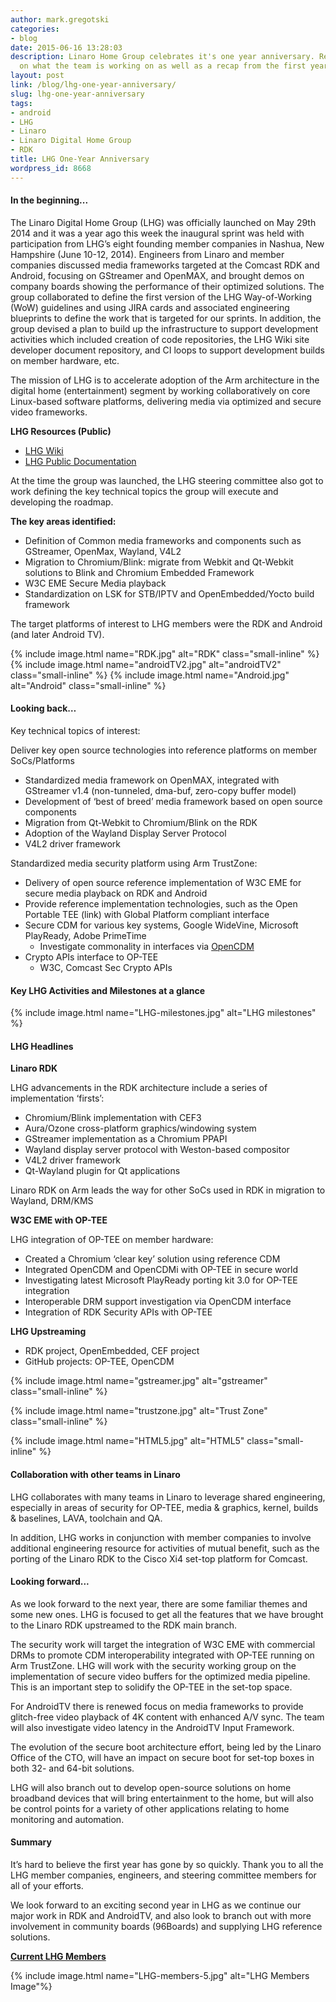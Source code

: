 ```yaml
---
author: mark.gregotski
categories:
- blog
date: 2015-06-16 13:28:03
description: Linaro Home Group celebrates it's one year anniversary. Read an update
  on what the team is working on as well as a recap from the first year.
layout: post
link: /blog/lhg-one-year-anniversary/
slug: lhg-one-year-anniversary
tags:
- android
- LHG
- Linaro
- Linaro Digital Home Group
- RDK
title: LHG One-Year Anniversary
wordpress_id: 8668
---
```


#### **In the beginning...**

The Linaro Digital Home Group (LHG) was officially launched on May 29th 2014 and it was a year ago this week the inaugural sprint was held with participation from LHG’s eight founding member companies in Nashua, New Hampshire (June 10-12, 2014). Engineers from Linaro and member companies discussed media frameworks targeted at the Comcast RDK and Android, focusing on GStreamer and OpenMAX, and brought demos on company boards showing the performance of their optimized solutions. The group collaborated to define the first version of the LHG Way-of-Working (WoW) guidelines and using JIRA cards and associated engineering blueprints to define the work that is targeted for our sprints. In addition, the group devised a plan to build up the infrastructure to support development activities which included creation of code repositories, the LHG Wiki site developer document repository, and CI loops to support development builds on member hardware, etc.


The mission of LHG is to accelerate adoption of the Arm architecture in the digital home (entertainment) segment by working collaboratively on core Linux-based software platforms, delivering media via optimized and secure video frameworks.

**LHG Resources (Public)**

  * [LHG Wiki](https://wiki.linaro.org/LHG)
  * [LHG Public Documentation](https://wiki.linaro.org/LHG/LHGPublicDocuments)

At the time the group was launched, the LHG steering committee also got to work defining the key technical topics the group will execute and developing the roadmap.

**The key areas identified:**

  * Definition of Common media frameworks and components such as GStreamer, OpenMax, Wayland, V4L2
  * Migration to Chromium/Blink: migrate from Webkit and Qt-Webkit solutions to Blink and Chromium Embedded Framework
  * W3C EME Secure Media playback
  * Standardization on LSK for STB/IPTV and OpenEmbedded/Yocto build framework

The target platforms of interest to LHG members were the RDK and Android (and later Android TV).

{% include image.html name="RDK.jpg" alt="RDK" class="small-inline" %}
{% include image.html name="androidTV2.jpg" alt="androidTV2" class="small-inline" %}
{% include image.html name="Android.jpg" alt="Android" class="small-inline" %}

#### **Looking back…**

Key technical topics of interest:

Deliver key open source technologies into reference platforms on member SoCs/Platforms

  * Standardized media framework on OpenMAX, integrated with GStreamer v1.4 (non-tunneled, dma-buf, zero-copy buffer model)
  * Development of ‘best of breed’ media framework based on open source components
  * Migration from Qt-Webkit to Chromium/Blink on the RDK
  * Adoption of the Wayland Display Server Protocol
  * V4L2 driver framework


Standardized media security platform using Arm TrustZone:
  * Delivery of open source reference implementation of W3C EME for secure media playback on RDK and Android
  * Provide reference implementation technologies, such as the Open Portable TEE (link) with Global Platform compliant interface
  * Secure CDM for various key systems, Google WideVine, Microsoft PlayReady, Adobe PrimeTime
    * Investigate commonality in interfaces via [OpenCDM](https://github.com/fraunhoferfokus/open-content-decryption-module)
  * Crypto APIs interface to OP-TEE
    * W3C, Comcast Sec Crypto APIs


#### Key LHG Activities and Milestones at a glance

{% include image.html name="LHG-milestones.jpg" alt="LHG milestones" %}

#### LHG Headlines

**Linaro RDK**

LHG advancements in the RDK architecture include a series of implementation ‘firsts’:

  * Chromium/Blink implementation with CEF3
  * Aura/Ozone cross-platform graphics/windowing system
  * GStreamer implementation as a Chromium PPAPI
  * Wayland display server protocol with Weston-based compositor
  * V4L2 driver framework
  * Qt-Wayland plugin for Qt applications


Linaro RDK on Arm leads the way for other SoCs used in RDK in migration to Wayland, DRM/KMS


**W3C EME with OP-TEE**

LHG integration of OP-TEE on member hardware:

  * Created a Chromium ‘clear key’ solution using reference CDM
  * Integrated OpenCDM and OpenCDMi with OP-TEE in secure world
  * Investigating latest Microsoft PlayReady porting kit 3.0 for OP-TEE integration
  * Interoperable DRM support investigation via OpenCDM interface
  * Integration of RDK Security APIs with OP-TEE



**LHG Upstreaming**

  * RDK project, OpenEmbedded, CEF project
  * GitHub projects: OP-TEE, OpenCDM

{% include image.html name="gstreamer.jpg" alt="gstreamer" class="small-inline" %}

{% include image.html name="trustzone.jpg" alt="Trust Zone" class="small-inline" %}

{% include image.html name="HTML5.jpg" alt="HTML5" class="small-inline" %}


#### Collaboration with other teams in Linaro

LHG collaborates with many teams in Linaro to leverage shared engineering, especially in areas of security for OP-TEE, media & graphics, kernel, builds & baselines, LAVA, toolchain and QA.

In addition, LHG works in conjunction with member companies to involve additional engineering resource for activities of mutual benefit, such as the porting of the Linaro RDK to the Cisco Xi4 set-top platform for Comcast.

#### Looking forward...

As we look forward to the next year, there are some familiar themes and some new ones. LHG is focused to get all the features that we have brought to the Linaro RDK upstreamed to the RDK main branch.

The security work will target the integration of W3C EME with commercial DRMs to promote CDM interoperability integrated with OP-TEE running on Arm TrustZone. LHG will work with the security working group on the implementation of secure video buffers for the optimized media pipeline. This is an important step to solidify the OP-TEE in the set-top space.

For AndroidTV there is renewed focus on media frameworks to provide glitch-free video playback of 4K content with enhanced A/V sync. The team will also investigate video latency in the AndroidTV Input Framework.

The evolution of the secure boot architecture effort, being led by the Linaro Office of the CTO, will have an impact on secure boot for set-top boxes in both 32- and 64-bit solutions.

LHG will also branch out to develop open-source solutions on home broadband devices that will bring entertainment to the home, but will also be control points for a variety of other applications relating to home monitoring and automation.


#### **Summary**

It’s hard to believe the first year has gone by so quickly. Thank you to all the LHG member companies, engineers, and steering committee members for all of your efforts.

We look forward to an exciting second year in LHG as we continue our major work in RDK and AndroidTV, and also look to branch out with more involvement in community boards (96Boards) and supplying LHG reference solutions.

**[Current LHG Members](/members/)**

{% include image.html name="LHG-members-5.jpg" alt="LHG Members Image"%}